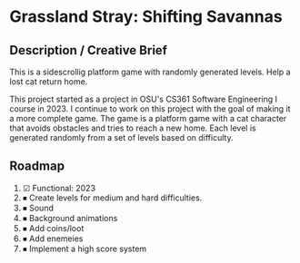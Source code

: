 # Grassland Stray: Shifting Savannas

## Description / Creative Brief
<p>This is a sidescrollig platform game with randomly generated levels. Help a lost cat return home.</p>
<p>This project started as a project in OSU's CS361 Software Engineering I course in 2023. I continue to work on this project with the goal of making it a more complete game. The game is a platform game with a cat character that avoids obstacles and tries to reach a new home. Each level is generated randomly from a set of levels based on difficulty.</p>

## Roadmap
<ol>
  <li> ☑ Functional: 2023</li>
  <li>⏹ Create levels for medium and hard difficulties.</li>
  <li>⏹ Sound</li>
  <li>⏹ Background animations</li>
  <li>⏹ Add coins/loot</li>
  <li>⏹ Add enemeies</li>
  <li>⏹ Implement a high score system</li>
</ol>
